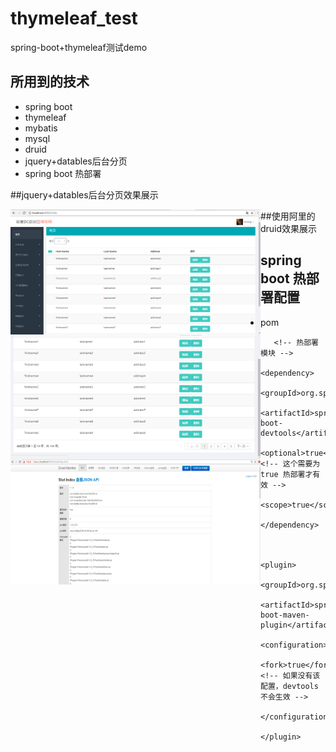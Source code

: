 # thymeleaf_test
  spring-boot+thymeleaf测试demo
  
## 所用到的技术
* spring boot
* thymeleaf
* mybatis
* mysql
* druid
* jquery+datables后台分页
* spring boot 热部署

##jquery+datables后台分页效果展示

<img align="left" width="400" height="200" src="https://github.com/lcyanxi/thymeleaf_test/raw/master/img/data1.png"/>

<img align="left" width="400" height="200" src="https://github.com/lcyanxi/thymeleaf_test/raw/master/img/data2.png"/>

##使用阿里的druid效果展示
<img align="left" width="400" height="200" src="https://github.com/lcyanxi/thymeleaf_test/raw/master/img/druid.png"/>



## spring boot 热部署配置
* pom
```
   <!-- 热部署模块 -->
        <dependency>
            <groupId>org.springframework.boot</groupId>
            <artifactId>spring-boot-devtools</artifactId>
            <optional>true</optional> <!-- 这个需要为 true 热部署才有效 -->
            <scope>true</scope>
        </dependency>
        
        
        <plugin>
                <groupId>org.springframework.boot</groupId>
                <artifactId>spring-boot-maven-plugin</artifactId>
                <configuration>
                    <fork>true</fork> <!-- 如果没有该配置，devtools不会生效 -->
                </configuration>
            </plugin>
```
